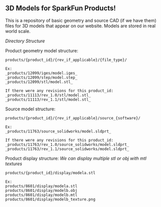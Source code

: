 3D Models for SparkFun Products!
----------------

This is a repository of basic geometry and source CAD (if we have them) files for 3D models that appear on our website. Models are stored in real world scale.

*Directory Structure*

Product geometry model structure:
```
products/{product_id}/{rev_if_applicable}/{file_type}/

Ex: 
_products/12099/iges/model.iges_
_products/12099/step/model.step_
_products/12099/stl/model.stl_

If there were any revisions for this product_id:
_products/11113/rev_1.0/stl/model.stl_
_products/11113/rev_1.1/stl/model.stl_
```

Source model structure:
```
products/{product_id}/{rev_if_applicable}/source_{software}/

Ex:
_products/11763/source_solidworks/model.sldprt_

If there were any revisions for this product_id:
_products/11763/rev_1.0/source_solidworks/model.sldprt_
_products/11763/rev_1.1/source_solidworks/model.sldprt_

```

Product display structure:
_We can display multiple stl or obj with mtl textures_
```
products/{product_id}/display/modela.stl

Ex:
products/8601/display/modela.stl
products/8601/display/modelb.obj
products/8601/display/modelb.mtl
products/8601/display/modelb_texture.png
```